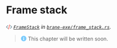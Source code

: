 # Frame stack
_<img src="../../assets/img/source.png" alt="source" width="16" style="margin-top: 3px; margin-bottom: -3px;"/> [`FrameStack`](https://wiki.enablingpersonalizedinterventions.nl/docs/brane_exe/frame_stack/struct.FrameStack.html) in [`brane-exe/frame_stack.rs`](https://wiki.enablingpersonalizedinterventions.nl/docs/src/brane_exe/frame_stack.rs.html#70-75)._

> <img src="../../assets/img/info.png" alt="info" width="16" style="margin-top: 2px; margin-bottom: -2px"/> This chapter will be written soon.
